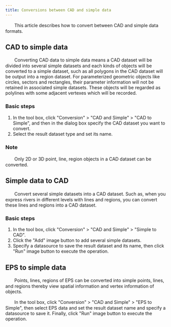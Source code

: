 ```yaml
---
title: Conversions between CAD and simple data
---
```


　　This article describes how to convert between CAD and simple data formats.

## CAD to simple data
  
　　Converting CAD data to simple data means a CAD dataset will be divided into several simple datasets and each kinds of objects will be converted to a simple dataset, such as all polygons in the CAD dataset will be output into a region dataset. For parameterized geometric objects like circles, sectors and rectangles, their parameter information will not be retained in associated simple datasets. These objects will be regarded as polylines with some adjacent vertexes which will be recorded.

### Basic steps  
  
 1. In the tool box, click "Conversion" > "CAD and Simple" > "CAD to Simple", and then in the dialog box specify the CAD dataset you want to convert.
 2. Select the result dataset type and set its name.
### Note

　　Only 2D or 3D point, line, region objects in a CAD dataset can be converted.

## Simple data to CAD

　　Convert several simple datasets into a CAD dataset. Such as, when you express rivers in different levels with lines and regions, you can convert these lines and regions into a CAD dataset.

### Basic steps

 1. In the tool box, click "Conversion" > "CAD and Simple" > "Simple to CAD".
 2. Click the "Add" image button to add several simple datasets.
 3. Specify a datasource to save the result dataset and its name, then click "Run" image button to execute the operation.

## EPS to simple data

　　Points, lines, regions of EPS can be converted into simple points, lines, and regions thereby view spatial information and vertex information of objects.

　　In the tool box, click "Conversion" > "CAD and Simple" > "EPS to Simple", then select EPS data and set the result dataset name and specify a datasource to save it. Finally, click "Run" image button to execute the operation.


